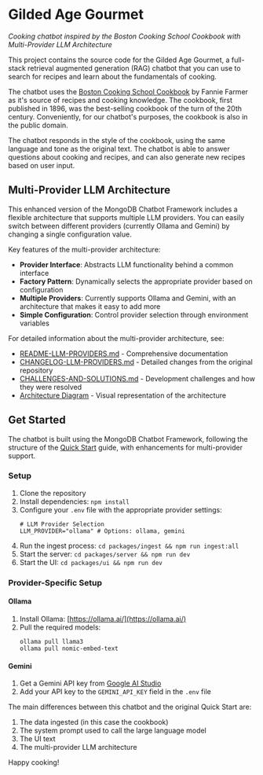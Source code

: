 # Gilded Age Gourmet

_Cooking chatbot inspired by the Boston Cooking School Cookbook with Multi-Provider LLM Architecture_

This project contains the source code for the Gilded Age Gourmet, a full-stack retrieval augmented generation (RAG) chatbot that you can use to search for recipes and learn about the fundamentals of cooking.

The chatbot uses the [Boston Cooking School Cookbook](https://www.gutenberg.org/cache/epub/65061/pg65061-images.html) by Fannie Farmer as it's source of recipes and cooking knowledge. The cookbook, first published in 1896, was the best-selling cookbook of the turn of the 20th century. Conveniently, for our chatbot's purposes, the cookbook is also in the public domain.

The chatbot responds in the style of the cookbook, using the same language and tone as the original text. The chatbot is able to answer questions about cooking and recipes, and can also generate new recipes based on user input.

## Multi-Provider LLM Architecture

This enhanced version of the MongoDB Chatbot Framework includes a flexible architecture that supports multiple LLM providers. You can easily switch between different providers (currently Ollama and Gemini) by changing a single configuration value.

Key features of the multi-provider architecture:

- **Provider Interface**: Abstracts LLM functionality behind a common interface
- **Factory Pattern**: Dynamically selects the appropriate provider based on configuration
- **Multiple Providers**: Currently supports Ollama and Gemini, with an architecture that makes it easy to add more
- **Simple Configuration**: Control provider selection through environment variables

For detailed information about the multi-provider architecture, see:
- [README-LLM-PROVIDERS.md](./README-LLM-PROVIDERS.md) - Comprehensive documentation
- [CHANGELOG-LLM-PROVIDERS.md](./CHANGELOG-LLM-PROVIDERS.md) - Detailed changes from the original repository
- [CHALLENGES-AND-SOLUTIONS.md](./docs/CHALLENGES-AND-SOLUTIONS.md) - Development challenges and how they were resolved
- [Architecture Diagram](./docs/architecture-diagram.md) - Visual representation of the architecture

## Get Started

The chatbot is built using the MongoDB Chatbot Framework, following the structure of the [Quick Start](https://mongodb.github.io/chatbot/quick-start) guide, with enhancements for multi-provider support.

### Setup

1. Clone the repository
2. Install dependencies: `npm install`
3. Configure your `.env` file with the appropriate provider settings:
   ```
   # LLM Provider Selection
   LLM_PROVIDER="ollama" # Options: ollama, gemini
   ```
4. Run the ingest process: `cd packages/ingest && npm run ingest:all`
5. Start the server: `cd packages/server && npm run dev`
6. Start the UI: `cd packages/ui && npm run dev`

### Provider-Specific Setup

#### Ollama
1. Install Ollama: [https://ollama.ai/](https://ollama.ai/)
2. Pull the required models:
   ```
   ollama pull llama3
   ollama pull nomic-embed-text
   ```

#### Gemini
1. Get a Gemini API key from [Google AI Studio](https://aistudio.google.com/app/apikey)
2. Add your API key to the `GEMINI_API_KEY` field in the `.env` file

The main differences between this chatbot and the original Quick Start are:

1. The data ingested (in this case the cookbook)
2. The system prompt used to call the large language model
3. The UI text
4. The multi-provider LLM architecture

Happy cooking!
